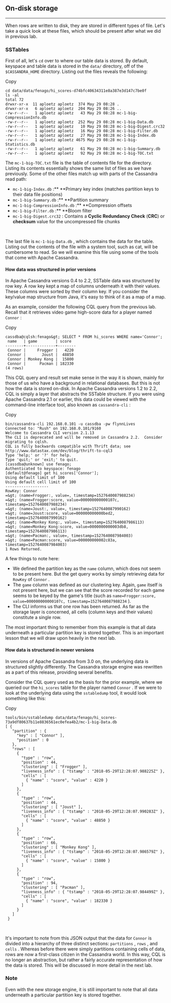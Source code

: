 
On-disk storage
---------------

* * * * *

When rows are written to disk, they are stored in different types of
file. Let's take a quick look at these files, which should be present
after what we did in previous lab.


### SSTables

First of all, let's `cd` over to where our table data is
stored. By default, keyspace and table data is stored in the
`data/` directory, off of the `$CASSANDRA_HOME` 
directory. Listing out the files reveals the following:

Copy

``` {.programlisting .language-markup}
cd data/data/fenago/hi_scores-d74bfc40634311e8a387e3d147c7be0f
ls -al
total 72
drwxr-xr-x  11 aploetz aploetz  374 May 29 08:28 .
drwxr-xr-x   6 aploetz aploetz  204 May 29 08:26 ..
-rw-r--r--   1 aploetz aploetz   43 May 29 08:28 mc-1-big-CompressionInfo.db
-rw-r--r--   1 aploetz aploetz  252 May 29 08:28 mc-1-big-Data.db
-rw-r--r--   1 aploetz aploetz   10 May 29 08:28 mc-1-big-Digest.crc32
-rw-r--r--   1 aploetz aploetz   16 May 29 08:28 mc-1-big-Filter.db
-rw-r--r--   1 aploetz aploetz   27 May 29 08:28 mc-1-big-Index.db
-rw-r--r--   1 aploetz aploetz 4675 May 29 08:28 mc-1-big-Statistics.db
-rw-r--r--   1 aploetz aploetz   61 May 29 08:28 mc-1-big-Summary.db
-rw-r--r--   1 aploetz aploetz   92 May 29 08:28 mc-1-big-TOC.txt
```

The `mc-1-big-TOC.txt` file is the table of contents file for
the directory. Listing its contents essentially shows the same list of
files as we have previously. Some of the other files match up with parts
of the Cassandra read path:

-   `mc-1-big-Index.db` :** **Primary key index (matches
    partition keys to their data file positions)
-   `mc-1-big-Summary.db` :** **Partition summary
-   `mc-1-big-CompressionInfo.db` :** **Compression offsets
-   `mc-1-big-Filter.db` :** **Bloom filter
-   `mc-1-big-Digest.crc32` : Contains a **Cyclic Redundancy
    Check** (**CRC**) or **checksum** value for the uncompressed file
    chunks

 

The last file is `mc-1-big-Data.db` , which contains the data
for the table. Listing out the contents of the file with a system tool,
such as cat, will be cumbersome to read. So we will examine this file
using some of the tools that come with Apache Cassandra.

#### How data was structured in prior versions

In Apache Cassandra versions 0.4 to 2.2, SSTable data was structured by
row key. A row key kept a map of columns underneath it with their
values. These columns were sorted by their column key. If you consider
the key/value map structure from Java, it's easy to think of it as a map
of a map.

As an example, consider the following CQL query from the previous
lab. Recall that it retrieves video game high-score data for a
player named `Connor` :

Copy

``` {.programlisting .language-markup}
cassdba@cqlsh:fenago&gt; SELECT * FROM hi_scores WHERE name='Connor';
 name   | game        | score
--------+-------------+--------
 Connor |     Frogger |   4220
 Connor |       Joust |  48850
 Connor | Monkey Kong |  15800
 Connor |      Pacman | 182330
(4 rows)
```

This CQL query and result set make sense in the way it is shown, mainly
for those of us who have a background in relational databases. But this
is not how the data is stored on-disk. In Apache Cassandra versions 1.2
to 2.2, CQL is simply a layer that abstracts the SSTable structure. If
you were using Apache Cassandra 2.1 or earlier, this data could be
viewed with the command-line interface tool, also known
as `cassandra-cli` :

Copy

``` {.programlisting .language-markup}
bin/cassandra-cli 192.168.0.101 -u cassdba -pw flynnLives
Connected to: "Rush" on 192.168.0.101/9160
Welcome to Cassandra CLI version 2.1.13
The CLI is deprecated and will be removed in Cassandra 2.2.  Consider migrating to cqlsh.
CQL is fully backwards compatible with Thrift data; see http://www.datastax.com/dev/blog/thrift-to-cql3
Type 'help;' or '?' for help.
Type 'quit;' or 'exit;' to quit.
[cassdba@unknown] use fenago;
Authenticated to keyspace: fenago
[default@fenago] get hi_scores['Connor'];
Using default limit of 100
Using default cell limit of 100
-------------------
RowKey: Connor
=&gt; (name=Frogger:, value=, timestamp=1527640087988234)
=&gt; (name=Frogger:score, value=000000000000107c, timestamp=1527640087988234)
=&gt; (name=Joust:, value=, timestamp=1527640087990162)
=&gt; (name=Joust:score, value=000000000000bed2, timestamp=1527640087990162)
=&gt; (name=Monkey Kong:, value=, timestamp=1527640087986113)
=&gt; (name=Monkey Kong:score, value=0000000000003db8, timestamp=1527640087986113)
=&gt; (name=Pacman:, value=, timestamp=1527640087984003)
=&gt; (name=Pacman:score, value=000000000002c83a, timestamp=1527640087984003)
1 Rows Returned.
```

A few things to note here:

-   We defined the partition key as the `name` column, which
    does not seem to be present here. But the get query works by simply
    retrieving data for `RowKey` of `Connor` .
-   The `game` column was defined as our clustering key.
    Again, `game` itself is not present here, but we can see
    that the score recorded for each game seems to be keyed by the
    game's title (such
    as `name=Frogger:score, value=000000000000107c, timestamp=1527640087988234` ).
-   The CLI informs us that one row has been returned. As far as the
    storage layer is concerned, all cells (column keys and their values)
    constitute a single row.

The most important thing to remember from this example is that all data
underneath a particular partition key is stored together. This is an
important lesson that we will draw upon heavily in the next lab.

#### How data is structured in newer versions

In versions of Apache Cassandra from 3.0 on, the underlying data is
structured slightly differently. The Cassandra storage engine was
rewritten as a part of this release, providing several benefits.

Consider the CQL query used as the basis for the prior example, where we
queried our the `hi_scores` table for the player named
`Connor` . If we were to look at the underlying data using the
`sstabledump` tool, it would look something like this:

Copy

``` {.programlisting .language-markup}
tools/bin/sstabledump data/data/fenago/hi_scores-73a9df80637b11e8836561ec0efea4b2/mc-1-big-Data.db
[ {
   "partition" : {
     "key" : [ "Connor" ],
     "position" : 0
   },
   "rows" : [
     {
       "type" : "row",
       "position" : 44,
       "clustering" : [ "Frogger" ],
       "liveness_info" : { "tstamp" : "2018-05-29T12:28:07.988225Z" },
       "cells" : [
         { "name" : "score", "value" : 4220 }
       ]
     },
     {
       "type" : "row",
       "position" : 44,
       "clustering" : [ "Joust" ],
       "liveness_info" : { "tstamp" : "2018-05-29T12:28:07.990283Z" },
       "cells" : [
         { "name" : "score", "value" : 48850 }
       ]
     },
     {
       "type" : "row",
       "position" : 66,
       "clustering" : [ "Monkey Kong" ],
       "liveness_info" : { "tstamp" : "2018-05-29T12:28:07.986579Z" },
       "cells" : [
         { "name" : "score", "value" : 15800 }
       ]
     },
     {
       "type" : "row",
       "position" : 94,
       "clustering" : [ "Pacman" ],
       "liveness_info" : { "tstamp" : "2018-05-29T12:28:07.984499Z" },
       "cells" : [
         { "name" : "score", "value" : 182330 }
       ]
     }
   ]
 }
```

 

It's important to note from this JSON output that the data for
`Connor` is divided into a hierarchy of three distinct
sections: `partitions` , `rows` , and
`cells` . Whereas before there were simply partitions
containing cells of data, rows are now a first-class citizen in the
Cassandra world. In this way, CQL is no longer an abstraction, but
rather a fairly accurate representation of how the data is stored. This
will be discussed in more detail in the next lab.

### Note

Even with the new storage engine, it is still important to note that all
data underneath a particular partition key is stored together.
